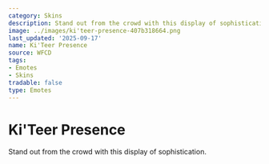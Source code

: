 ```yaml
---
category: Skins
description: Stand out from the crowd with this display of sophistication.
image: ../images/ki'teer-presence-407b318664.png
last_updated: '2025-09-17'
name: Ki'Teer Presence
source: WFCD
tags:
- Emotes
- Skins
tradable: false
type: Emotes
---
```


# Ki'Teer Presence

Stand out from the crowd with this display of sophistication.

